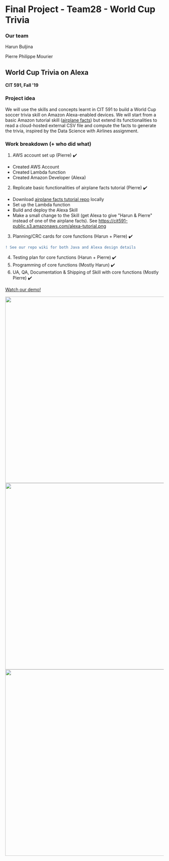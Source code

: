 # Final Project - Team28 - World Cup Trivia

###  Our team
Harun Buljina

Pierre Philippe Mourier

## World Cup Trivia on Alexa
#### CIT 591, Fall '19

### Project idea
We will use the skills and concepts learnt in CIT 591 to build a World Cup soccer trivia skill on Amazon Alexa-enabled devices. We will start from a basic Amazon tutorial skill ([airplane facts](https://github.com/alexa/skill-sample-java-fact)) but extend its functionalities to read a cloud-hosted external CSV file and compute the facts to generate the trivia, inspired by the Data Science with Airlines assignment.

### Work breakdown (+ who did what)
1. AWS account set up (Pierre) :heavy_check_mark:
- Created AWS Account
- Created Lambda function
- Created Amazon Developer (Alexa)
2. Replicate basic functionalities of airplane facts tutorial (Pierre) :heavy_check_mark:
- Download [airplane facts tutorial repo](https://github.com/alexa/skill-sample-java-fact) locally
- Set up the Lambda function
- Build and deploy the Alexa Skill
- Make a small change to the Skill (get Alexa to give "Harun & Pierre" instead of one of the airplane facts).
See https://cit591-public.s3.amazonaws.com/alexa-tutorial.png

3. Planning/CRC cards for core functions (Harun + Pierre) :heavy_check_mark:
```diff 
! See our repo wiki for both Java and Alexa design details
```
4. Testing plan for core functions (Harun + Pierre) :heavy_check_mark:
5. Programming of core functions (Mostly Harun) :heavy_check_mark:
6. UA, QA, Documentation & Shipping of Skill with core functions (Mostly Pierre) :heavy_check_mark:

[Watch our demo!](https://cit591-public.s3.amazonaws.com/Alexa+Demo+v2.webm)

<img src="https://cit591-public.s3.amazonaws.com/demo_preview1.PNG" width="591">
<img src="https://cit591-public.s3.amazonaws.com/demo_preview2.PNG" width="591">
<img src="https://cit591-public.s3.amazonaws.com/demo_preview3.PNG" width="591">


